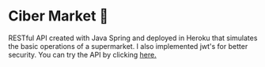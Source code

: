# Ciber Market 🛒
RESTful API created with Java Spring and deployed in Heroku that simulates the basic operations of a supermarket. I also implemented jwt's for better security. You can try the API by clicking [here.](https://ciber-market.herokuapp.com/ciber-market/api/swagger-ui.html)
